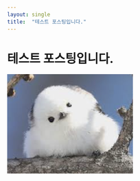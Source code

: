 ```yaml
---
layout: single
title:  "테스트 포스팅입니다."
---
```


# 테스트 포스팅입니다.



![image-20240521173654573](../images/2024-05-18-test-posting/image-20240521173654573.png)

